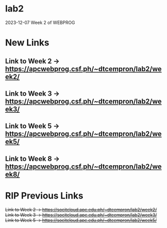 # lab2
2023-12-07 Week 2 of WEBPROG

# New Links
## Link to Week 2 -> https://apcwebprog.csf.ph/~dtcempron/lab2/week2/
## Link to Week 3 -> https://apcwebprog.csf.ph/~dtcempron/lab2/week3/
## Link to Week 5 -> https://apcwebprog.csf.ph/~dtcempron/lab2/week5/
## Link to Week 8 -> https://apcwebprog.csf.ph/~dtcempron/lab2/week8/

# RIP Previous Links
~~Link to Week 2 -> https://socitcloud.apc.edu.ph/~dtcempron/lab2/week2/
Link to Week 3 -> https://socitcloud.apc.edu.ph/~dtcempron/lab2/week3/
Link to Week 5 -> https://socitcloud.apc.edu.ph/~dtcempron/lab2/week5/~~
